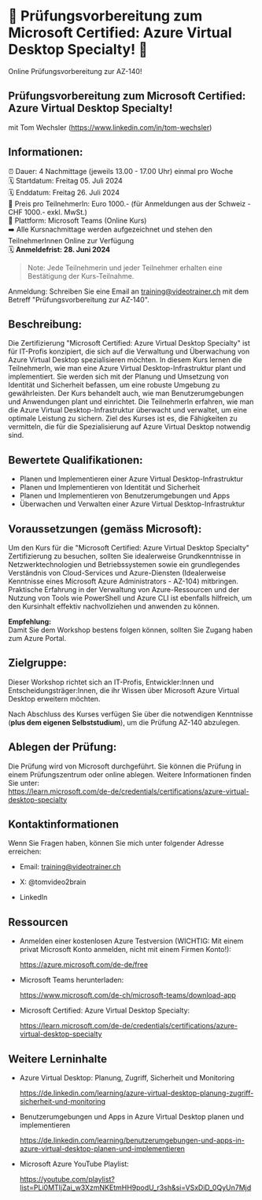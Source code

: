 # 📢 Prüfungsvorbereitung zum Microsoft Certified: Azure Virtual Desktop Specialty! 📢
Online Prüfungsvorbereitung zur AZ-140!

## Prüfungsvorbereitung zum Microsoft Certified: Azure Virtual Desktop Specialty!
mit Tom Wechsler (https://www.linkedin.com/in/tom-wechsler)

## Informationen:
⏰ Dauer: 4 Nachmittage (jeweils 13.00 - 17.00 Uhr) einmal pro Woche  
🗓️ Startdatum: Freitag 05. Juli 2024  
🗓️ Enddatum: Freitag 26. Juli 2024  
💸 Preis pro TeilnehmerIn: Euro 1000.- (für Anmeldungen aus der Schweiz - CHF 1000.- exkl. MwSt.)  
📍 Plattform: Microsoft Teams (Online Kurs)  
➡️ Alle Kursnachmittage werden aufgezeichnet und stehen den TeilnehmerInnen Online zur Verfügung  
🗓️ **Anmeldefrist: 28. Juni 2024**  

> Note: Jede Teilnehmerin und jeder Teilnehmer erhalten eine Bestätigung der Kurs-Teilnahme.

Anmeldung: Schreiben Sie eine Email an training@videotrainer.ch mit dem Betreff "Prüfungsvorbereitung zur AZ-140".  

## Beschreibung:
Die Zertifizierung "Microsoft Certified: Azure Virtual Desktop Specialty" ist für IT-Profis konzipiert, die sich auf die Verwaltung und Überwachung von Azure Virtual Desktop spezialisieren möchten. In diesem Kurs lernen die TeilnehmerIn, wie man eine Azure Virtual Desktop-Infrastruktur plant und implementiert. Sie werden sich mit der Planung und Umsetzung von Identität und Sicherheit befassen, um eine robuste Umgebung zu gewährleisten. Der Kurs behandelt auch, wie man Benutzerumgebungen und Anwendungen plant und einrichtet. Die TeilnehmerIn erfahren, wie man die Azure Virtual Desktop-Infrastruktur überwacht und verwaltet, um eine optimale Leistung zu sichern. Ziel des Kurses ist es, die Fähigkeiten zu vermitteln, die für die Spezialisierung auf Azure Virtual Desktop notwendig sind.

## Bewertete Qualifikationen:
- Planen und Implementieren einer Azure Virtual Desktop-Infrastruktur
- Planen und Implementieren von Identität und Sicherheit
- Planen und Implementieren von Benutzerumgebungen und Apps
- Überwachen und Verwalten einer Azure Virtual Desktop-Infrastruktur  

## Voraussetzungen (gemäss Microsoft):
Um den Kurs für die "Microsoft Certified: Azure Virtual Desktop Specialty" Zertifizierung zu besuchen, sollten Sie idealerweise Grundkenntnisse in Netzwerktechnologien und Betriebssystemen sowie ein grundlegendes Verständnis von Cloud-Services und Azure-Diensten (Idealerweise Kenntnisse eines Microsoft Azure Administrators - AZ-104) mitbringen. Praktische Erfahrung in der Verwaltung von Azure-Ressourcen und der Nutzung von Tools wie PowerShell und Azure CLI ist ebenfalls hilfreich, um den Kursinhalt effektiv nachvollziehen und anwenden zu können.

**Empfehlung:**  
Damit Sie dem Workshop bestens folgen können, sollten Sie Zugang haben zum Azure Portal.

## Zielgruppe:
Dieser Workshop richtet sich an IT-Profis, Entwickler:Innen und Entscheidungsträger:Innen, die ihr Wissen über Microsoft Azure Virtual Desktop erweitern möchten.  

Nach Abschluss des Kurses verfügen Sie über die notwendigen Kenntnisse (**plus dem eigenen Selbststudium**), um die Prüfung AZ-140 abzulegen.

## Ablegen der Prüfung:
Die Prüfung wird von Microsoft durchgeführt. Sie können die Prüfung in einem Prüfungszentrum oder online ablegen. Weitere Informationen finden Sie unter:  
https://learn.microsoft.com/de-de/credentials/certifications/azure-virtual-desktop-specialty

## Kontaktinformationen
Wenn Sie Fragen haben, können Sie mich unter folgender Adresse erreichen:

- Email: training@videotrainer.ch

- X: @tomvideo2brain

- LinkedIn

## Ressourcen
- Anmelden einer kostenlosen Azure Testversion (WICHTIG: Mit einem privat Microsoft Konto anmelden, nicht mit einem Firmen Konto!):

  https://azure.microsoft.com/de-de/free

- Microsoft Teams herunterladen:

  https://www.microsoft.com/de-ch/microsoft-teams/download-app

- Microsoft Certified: Azure Virtual Desktop Specialty:  

  https://learn.microsoft.com/de-de/credentials/certifications/azure-virtual-desktop-specialty

## Weitere Lerninhalte
- Azure Virtual Desktop: Planung, Zugriff, Sicherheit und Monitoring

  https://de.linkedin.com/learning/azure-virtual-desktop-planung-zugriff-sicherheit-und-monitoring

- Benutzerumgebungen und Apps in Azure Virtual Desktop planen und implementieren

  https://de.linkedin.com/learning/benutzerumgebungen-und-apps-in-azure-virtual-desktop-planen-und-implementieren

- Microsoft Azure YouTube Playlist:
  
  https://youtube.com/playlist?list=PLi0MTIjZai_w3XzmNKEtmHH9podU_r3sh&si=VSxDiD_0QyUn7Mjd